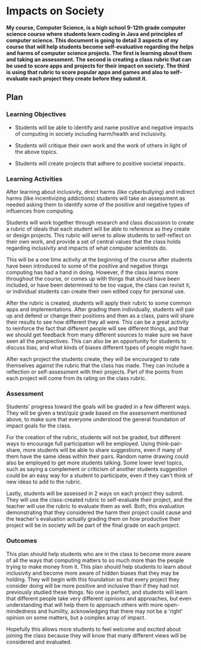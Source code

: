 # Impacts on Society

**My course, Computer Science, is a high school 9-12th grade computer science course where students learn coding in Java and principles of computer science. This document is going to detail 3 aspects of my course that will help students become self-evaluative regarding the helps and harms of computer science projects.  The first is learning about them and taking an assessment.  The second is creating a class rubric that can be used to score apps and projects for their impact on society.  The third is using that rubric to score popular apps and games and also to self-evaluate each project they create before they submit it.**


## Plan

### Learning Objectives

* Students will be able to identify and name positive and negative impacts of computing in society including harm/health and inclusivity.

* Students will critique their own work and the work of others in light of the above topics.

* Students will create projects that adhere to positive societal impacts.

### Learning Activities

After learning about inclusivity, direct harms (like cyberbullying) and indirect harms (like incentivizing addictions) students will take an assessment as needed asking them to identify some of the positive and negative types of influences from computing.

Students will work together through research and class discussion to create a rubric of ideals that each student will be able to reference as they create or design projects.  This rubric will serve to allow students to self-reflect on their own work, and provide a set of central values that the class holds regarding inclusivity and impacts of what computer scientists do.  

This will be a one time activity at the beginning of the course after students have been introduced to some of the positive and negative things computing has had a hand in doing.  However, if the class learns more throughout the course, or comes up with things that should have been included, or have been determined to be too vague, the class can revisit it, or individual students can create their own edited copy for personal use.

After the rubric is created, students will apply their rubric to some common apps and implementations.  After grading them individually, students will pair up and defend or change their positions and then as a class, pairs will share their results to see how different they all were.  This can be a great activity to reinforce the fact that different people will see different things, and that we should get feedback from many different sources to make sure we have seen all the perspectives.  This can also be an opportunity for students to discuss bias, and what kinds of biases different types of people might have.

After each project the students create, they will be encouraged to rate themselves against the rubric that the class has made.  They can include a reflection or self-assessment with their projects. Part of the points from each project will come from its rating on the class rubric.

### Assessment

Students' progress toward the goals will be graded in a few different ways.  They will be given a test/quiz grade based on the assessment mentioned above, to make sure that everyone understood the general foundation of impact goals for the class.

For the creation of the rubric, students will not be graded, but different ways to encourage full participation will be employed.  Using think-pair-share, more students will be able to share suggestions, even if many of them have the same ideas within their pairs.  Random name drawing could also be employed to get more students talking.  Some lower level topics, such as saying a complement or criticism of another students suggestion could be an easy way for a student to participate, even if they can't think of new ideas to add to the rubric.

Lastly, students will be assessed in 2 ways on each project they submit.  They will use the class-created rubric to self-evaluate their project, and the teacher will use the rubric to evaluate them as well.  Both, this evaluation demonstrating that they considered the harm their project could cause and the teacher's evaluation actually grading them on how productive their project will be in society will be part of the final grade on each project.

### Outcomes

This plan should help students who are in the class to become more aware of all the ways that computing matters to so much more than the people trying to make money from it.  This plan should help students to learn about inclusivity and become more aware of hidden biases that they may be holding.  They will begin with this foundation so that every project they consider doing will be more positive and inclusive than if they had not previously studied these things.  No one is perfect, and students will learn that different people take very different opinions and approaches, but even understanding that will help them to approach others with more open-mindedness and humility, acknowledging that there may not be a 'right' opinion on some matters, but a complex array of impact.

Hopefully this allows more students to feel welcome and excited about joining the class because they will know that many different views will be considered and evaluated.
